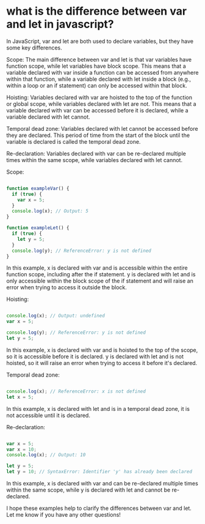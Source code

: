 # what is the difference between var and let in javascript?

In JavaScript, var and let are both used to declare variables, but they have some key differences.

Scope: The main difference between var and let is that var variables have function scope, while let variables have block scope. This means that a variable declared with var inside a function can be accessed from anywhere within that function, while a variable declared with let inside a block (e.g., within a loop or an if statement) can only be accessed within that block.

Hoisting: Variables declared with var are hoisted to the top of the function or global scope, while variables declared with let are not. This means that a variable declared with var can be accessed before it is declared, while a variable declared with let cannot.

Temporal dead zone: Variables declared with let cannot be accessed before they are declared. This period of time from the start of the block until the variable is declared is called the temporal dead zone.

Re-declaration: Variables declared with var can be re-declared multiple times within the same scope, while variables declared with let cannot.

Scope:

```javascript

function exampleVar() {
  if (true) {
    var x = 5;
  }
  console.log(x); // Output: 5
}

function exampleLet() {
  if (true) {
    let y = 5;
  }
  console.log(y); // ReferenceError: y is not defined
}

```


In this example, x is declared with var and is accessible within the entire function scope, including after the if statement. y is declared with let and is only accessible within the block scope of the if statement and will raise an error when trying to access it outside the block.

Hoisting:



```javascript

console.log(x); // Output: undefined
var x = 5;

console.log(y); // ReferenceError: y is not defined
let y = 5;
```


In this example, x is declared with var and is hoisted to the top of the scope, so it is accessible before it is declared. y is declared with let and is not hoisted, so it will raise an error when trying to access it before it's declared.

Temporal dead zone:




```javascript

console.log(x); // ReferenceError: x is not defined
let x = 5;
```


In this example, x is declared with let and is in a temporal dead zone, it is not accessible until it is declared.

Re-declaration:



```javascript

var x = 5;
var x = 10;
console.log(x); // Output: 10

let y = 5;
let y = 10; // SyntaxError: Identifier 'y' has already been declared
```

In this example, x is declared with var and can be re-declared multiple times within the same scope, while y is declared with let and cannot be re-declared.

I hope these examples help to clarify the differences between var and let. Let me know if you have any other questions!


